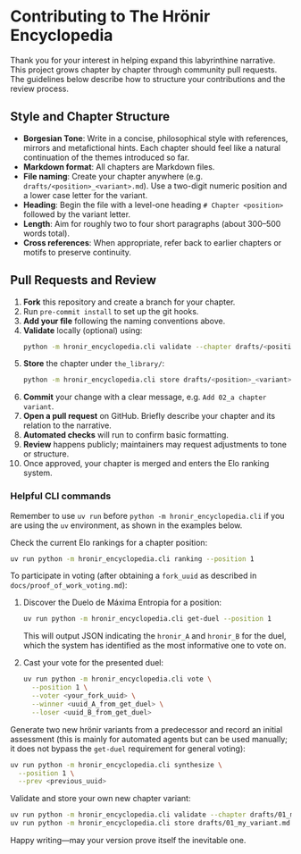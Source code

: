 # Contributing to The Hrönir Encyclopedia

Thank you for your interest in helping expand this labyrinthine narrative. This project grows chapter by chapter through community pull requests. The guidelines below describe how to structure your contributions and the review process.

## Style and Chapter Structure

- **Borgesian Tone**: Write in a concise, philosophical style with references, mirrors and metafictional hints. Each chapter should feel like a natural continuation of the themes introduced so far.
- **Markdown format**: All chapters are Markdown files.
- **File naming**: Create your chapter anywhere (e.g. `drafts/<position>_<variant>.md`). Use a two-digit numeric position and a lower case letter for the variant.
- **Heading**: Begin the file with a level-one heading `# Chapter <position>` followed by the variant letter.
- **Length**: Aim for roughly two to four short paragraphs (about 300–500 words total).
- **Cross references**: When appropriate, refer back to earlier chapters or motifs to preserve continuity.

## Pull Requests and Review

1. **Fork** this repository and create a branch for your chapter.
2. Run `pre-commit install` to set up the git hooks.
3. **Add your file** following the naming conventions above.
4. **Validate** locally (optional) using:
   ```bash
   python -m hronir_encyclopedia.cli validate --chapter drafts/<position>_<variant>.md
   ```
5. **Store** the chapter under `the_library/`:
   ```bash
   python -m hronir_encyclopedia.cli store drafts/<position>_<variant>.md --prev <previous_uuid>
   ```
6. **Commit** your change with a clear message, e.g. `Add 02_a chapter variant`.
7. **Open a pull request** on GitHub. Briefly describe your chapter and its relation to the narrative.
8. **Automated checks** will run to confirm basic formatting.
9. **Review** happens publicly; maintainers may request adjustments to tone or structure.
10. Once approved, your chapter is merged and enters the Elo ranking system.

### Helpful CLI commands

Remember to use `uv run` before `python -m hronir_encyclopedia.cli` if you are using the `uv` environment, as shown in the examples below.

Check the current Elo rankings for a chapter position:
```bash
uv run python -m hronir_encyclopedia.cli ranking --position 1
```

To participate in voting (after obtaining a `fork_uuid` as described in `docs/proof_of_work_voting.md`):

1.  Discover the Duelo de Máxima Entropia for a position:
    ```bash
    uv run python -m hronir_encyclopedia.cli get-duel --position 1
    ```
    This will output JSON indicating the `hronir_A` and `hronir_B` for the duel, which the system has identified as the most informative one to vote on.

2.  Cast your vote for the presented duel:
    ```bash
    uv run python -m hronir_encyclopedia.cli vote \
      --position 1 \
      --voter <your_fork_uuid> \
      --winner <uuid_A_from_get_duel> \
      --loser <uuid_B_from_get_duel>
    ```

Generate two new hrönir variants from a predecessor and record an initial assessment (this is mainly for automated agents but can be used manually; it does not bypass the `get-duel` requirement for general voting):
```bash
uv run python -m hronir_encyclopedia.cli synthesize \
  --position 1 \
  --prev <previous_uuid>
```

Validate and store your own new chapter variant:
```bash
uv run python -m hronir_encyclopedia.cli validate --chapter drafts/01_my_variant.md
uv run python -m hronir_encyclopedia.cli store drafts/01_my_variant.md --prev <previous_uuid>
```

Happy writing—may your version prove itself the inevitable one.
